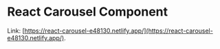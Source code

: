 # React Carousel Component

Link: [https://react-carousel-e48130.netlify.app/](https://react-carousel-e48130.netlify.app/).